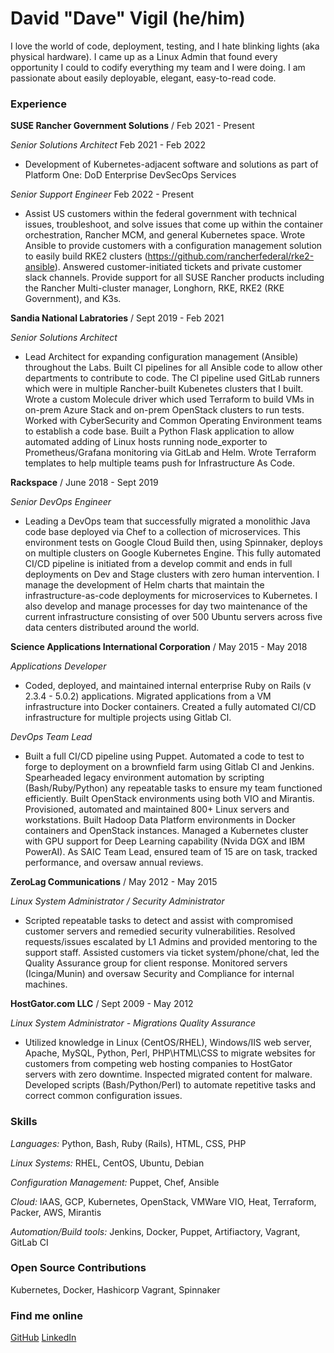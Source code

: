 # David "Dave" Vigil (he/him)

I love the world of code, deployment, testing, and I hate blinking lights (aka physical hardware). I came up as a Linux Admin that found every opportunity I could to codify everything my team and I were doing. I am passionate about easily deployable, elegant, easy-to-read code.

### Experience

**SUSE Rancher Government Solutions** / Feb 2021 - Present

*Senior Solutions Architect* Feb 2021 - Feb 2022

- Development of Kubernetes-adjacent software and solutions as part of Platform One: DoD Enterprise DevSecOps Services

*Senior Support Engineer* Feb 2022 - Present

- Assist US customers within the federal government with technical issues, troubleshoot, and solve issues that come up within the container orchestration, Rancher MCM, and general Kubernetes space.  Wrote Ansible to provide customers with a configuration management solution to easily build RKE2 clusters (https://github.com/rancherfederal/rke2-ansible). Answered customer-initiated tickets and private customer slack channels. Provide support for all SUSE Rancher products including the Rancher Multi-cluster manager, Longhorn, RKE, RKE2 (RKE Government), and K3s.

**Sandia National Labratories** / Sept 2019 - Feb 2021

*Senior Solutions Architect*

- Lead Architect for expanding configuration management (Ansible) throughout the Labs. Built CI pipelines for all Ansible code to allow other departments to contribute to code. The CI pipeline used GitLab runners which were in multiple Rancher-built Kubenetes clusters that I built. Wrote a custom Molecule driver which used Terraform to build VMs in on-prem Azure Stack and on-prem OpenStack clusters to run tests. Worked with CyberSecurity and Common Operating Environment teams to establish a code base. Built a Python Flask application to allow automated adding of Linux hosts running node_exporter to Prometheus/Grafana monitoring via GitLab and Helm. Wrote Terraform templates to help multiple teams push for Infrastructure As Code.  

**Rackspace** / June 2018 - Sept 2019

*Senior DevOps Engineer*

- Leading a DevOps team that successfully migrated a monolithic Java code base deployed via Chef to a collection of microservices.  This environment tests on Google Cloud Build then, using Spinnaker, deploys on multiple clusters on Google Kubernetes Engine. This fully automated CI/CD pipeline is initiated from a develop commit and ends in full  deployments on Dev and Stage clusters with zero  human intervention.  I manage the development of  Helm charts that maintain the infrastructure-as-code deployments for  microservices to Kubernetes.  I also develop and manage processes for day two maintenance of the current infrastructure consisting of over 500 Ubuntu servers across five data centers distributed around the world.

**Science Applications International Corporation** / May 2015 - May 2018

*Applications Developer*

- Coded, deployed, and maintained internal enterprise Ruby on Rails (v 2.3.4 - 5.0.2) applications. Migrated applications from a VM infrastructure into Docker containers. Created a fully automated CI/CD infrastructure for multiple projects using Gitlab CI.

*DevOps Team Lead*

- Built a full CI/CD pipeline using Puppet. Automated a code to test to forge to deployment on a brownfield farm using Gitlab CI and Jenkins.  Spearheaded legacy environment automation by scripting (Bash/Ruby/Python) any repeatable tasks to ensure my team functioned efficiently. Built OpenStack environments using both VIO and Mirantis. Provisioned, automated and maintained 800+ Linux servers and workstations. Built Hadoop Data Platform environments in Docker containers and OpenStack instances. Managed a Kubernetes cluster with GPU support for Deep Learning capability (Nvida DGX and IBM PowerAI). As SAIC Team Lead, ensured team of 15 are on task, tracked performance, and oversaw annual reviews.

**ZeroLag Communications** / May 2012 - May 2015

*Linux System Administrator / Security Administrator*

- Scripted repeatable tasks to detect and assist with compromised customer servers and remedied security vulnerabilities. Resolved requests/issues escalated by L1 Admins and provided mentoring to the support staff. Assisted customers via ticket system/phone/chat, led the Quality Assurance group for client response. Monitored servers (Icinga/Munin) and oversaw Security and Compliance for internal machines.

**HostGator.com LLC** / Sept 2009 - May 2012

*Linux System Administrator - Migrations Quality Assurance*

- Utilized knowledge in Linux (CentOS/RHEL), Windows/IIS web server, Apache, MySQL, Python, Perl, PHP\HTML\CSS to migrate websites for customers from competing web hosting companies to HostGator servers with zero downtime. Inspected migrated content for malware. Developed scripts (Bash/Python/Perl) to automate repetitive tasks and correct common configuration  issues.

### Skills
*Languages:* Python, Bash, Ruby (Rails), HTML, CSS, PHP

*Linux Systems:* RHEL, CentOS, Ubuntu, Debian

*Configuration Management:* Puppet, Chef, Ansible

*Cloud:* IAAS, GCP, Kubernetes, OpenStack, VMWare VIO, Heat, Terraform, Packer, AWS, Mirantis

*Automation/Build tools:* Jenkins, Docker, Puppet, Artifiactory, Vagrant, GitLab CI

### Open Source Contributions
Kubernetes, Docker, Hashicorp Vagrant, Spinnaker

### Find me online
[GitHub](github.com/dgvigil)
[LinkedIn](linkedin.com/in/dave-vigil) 
